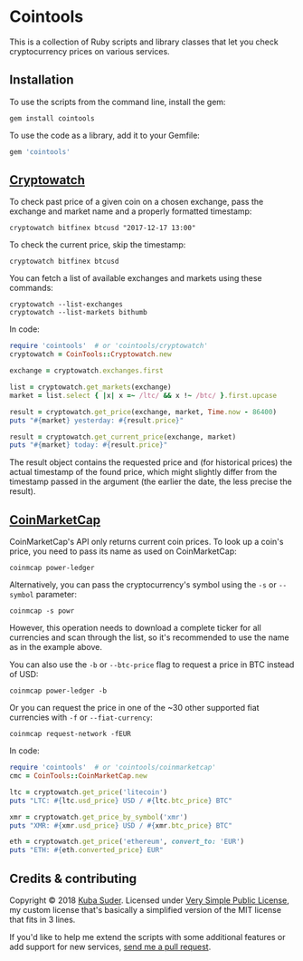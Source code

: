 # Cointools

This is a collection of Ruby scripts and library classes that let you check cryptocurrency prices on various services.

## Installation

To use the scripts from the command line, install the gem:

```
gem install cointools
```

To use the code as a library, add it to your Gemfile:

```ruby
gem 'cointools'
```

## [Cryptowatch](https://cryptowat.ch)

To check past price of a given coin on a chosen exchange, pass the exchange and market name and a properly formatted timestamp:

```
cryptowatch bitfinex btcusd "2017-12-17 13:00"
```

To check the current price, skip the timestamp:

```
cryptowatch bitfinex btcusd
```

You can fetch a list of available exchanges and markets using these commands:

```
cryptowatch --list-exchanges
cryptowatch --list-markets bithumb
```

In code:

```ruby
require 'cointools'  # or 'cointools/cryptowatch'
cryptowatch = CoinTools::Cryptowatch.new

exchange = cryptowatch.exchanges.first

list = cryptowatch.get_markets(exchange)
market = list.select { |x| x =~ /ltc/ && x !~ /btc/ }.first.upcase

result = cryptowatch.get_price(exchange, market, Time.now - 86400)
puts "#{market} yesterday: #{result.price}"

result = cryptowatch.get_current_price(exchange, market)
puts "#{market} today: #{result.price}"
```

The result object contains the requested price and (for historical prices) the actual timestamp of the found price, which might slightly differ from the timestamp passed in the argument (the earlier the date, the less precise the result).


## [CoinMarketCap](https://coinmarketcap.com)

CoinMarketCap's API only returns current coin prices. To look up a coin's price, you need to pass its name as used on CoinMarketCap:

```
coinmcap power-ledger
```

Alternatively, you can pass the cryptocurrency's symbol using the `-s` or `--symbol` parameter:

```
coinmcap -s powr
```

However, this operation needs to download a complete ticker for all currencies and scan through the list, so it's recommended to use the name as in the example above.

You can also use the `-b` or `--btc-price` flag to request a price in BTC instead of USD:

```
coinmcap power-ledger -b
```

Or you can request the price in one of the ~30 other supported fiat currencies with `-f` or `--fiat-currency`:

```
coinmcap request-network -fEUR
```

In code:

```ruby
require 'cointools'  # or 'cointools/coinmarketcap'
cmc = CoinTools::CoinMarketCap.new

ltc = cryptowatch.get_price('litecoin')
puts "LTC: #{ltc.usd_price} USD / #{ltc.btc_price} BTC"

xmr = cryptowatch.get_price_by_symbol('xmr')
puts "XMR: #{xmr.usd_price} USD / #{xmr.btc_price} BTC"

eth = cryptowatch.get_price('ethereum', convert_to: 'EUR')
puts "ETH: #{eth.converted_price} EUR"
```


## Credits & contributing

Copyright © 2018 [Kuba Suder](https://mackuba.eu). Licensed under [Very Simple Public License](https://github.com/mackuba/cointools/blob/master/VSPL-LICENSE.txt), my custom license that's basically a simplified version of the MIT license that fits in 3 lines.

If you'd like to help me extend the scripts with some additional features or add support for new services, [send me a pull request](https://github.com/mackuba/cointools/pulls).
